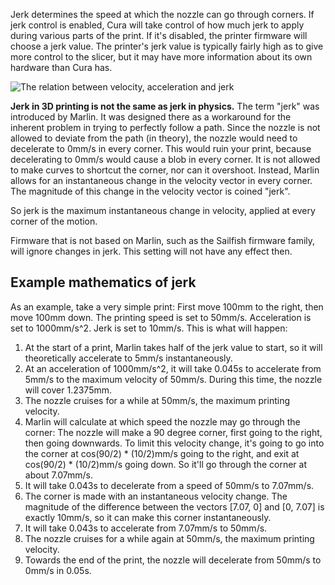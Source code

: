 Jerk determines the speed at which the nozzle can go through corners. If jerk control is enabled, Cura will take control of how much jerk to apply during various parts of the print. If it's disabled, the printer firmware will choose a jerk value. The printer's jerk value is typically fairly high as to give more control to the slicer, but it may have more information about its own hardware than Cura has. 

![The relation between velocity, acceleration and jerk](../../../articles/images/velocity_acceleration_jerk.svg)

**Jerk in 3D printing is not the same as jerk in physics.** The term "jerk" was introduced by Marlin. It was designed there as a workaround for the inherent problem in trying to perfectly follow a path. Since the nozzle is not allowed to deviate from the path (in theory), the nozzle would need to decelerate to 0mm/s in every corner. This would ruin your print, because decelerating to 0mm/s would cause a blob in every corner. It is not allowed to make curves to shortcut the corner, nor can it overshoot. Instead, Marlin allows for an instantaneous change in the velocity vector in every corner. The magnitude of this change in the velocity vector is coined "jerk".

So jerk is the maximum instantaneous change in velocity, applied at every corner of the motion.

Firmware that is not based on Marlin, such as the Sailfish firmware family, will ignore changes in jerk. This setting will not have any effect then.

Example mathematics of jerk
----
As an example, take a very simple print: First move 100mm to the right, then move 100mm down. The printing speed is set to 50mm/s. Acceleration is set to 1000mm/s^2. Jerk is set to 10mm/s. This is what will happen:
1. At the start of a print, Marlin takes half of the jerk value to start, so it will theoretically accelerate to 5mm/s instantaneously.
2. At an acceleration of 1000mm/s^2, it will take 0.045s to accelerate from 5mm/s to the maximum velocity of 50mm/s. During this time, the nozzle will cover 1.2375mm.
3. The nozzle cruises for a while at 50mm/s, the maximum printing velocity.
4. Marlin will calculate at which speed the nozzle may go through the corner: The nozzle will make a 90 degree corner, first going to the right, then going downwards. To limit this velocity change, it's going to go into the corner at cos(90/2) * (10/2)mm/s going to the right, and exit at cos(90/2) * (10/2)mm/s going down. So it'll go through the corner at about 7.07mm/s.
5. It will take 0.043s to decelerate from a speed of 50mm/s to 7.07mm/s.
6. The corner is made with an instantaneous velocity change. The magnitude of the difference between the vectors [7.07, 0] and [0, 7.07] is exactly 10mm/s, so it can make this corner instantaneously.
7. It will take 0.043s to accelerate from 7.07mm/s to 50mm/s.
8. The nozzle cruises for a while again at 50mm/s, the maximum printing velocity.
9. Towards the end of the print, the nozzle will decelerate from 50mm/s to 0mm/s in 0.05s.